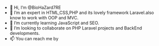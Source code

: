 - 👋 Hi, I’m @BioHaZard7RE
- 👀 I’m an expert in HTML,CSS,PHP and its lovely framework Laravel.also know to work with OOP and MVC.
- 🌱 I’m currently learning JavaScript and SEO.
- 💞️ I’m looking to collaborate on PHP Laravel projects and BackEnd developments.
- 📫 You can reach me by

<!---
BioHaZard7RE/BioHaZard7RE is a ✨ special ✨ repository because its `README.md` (this file) appears on your GitHub profile.
You can click the Preview link to take a look at your changes.
--->
